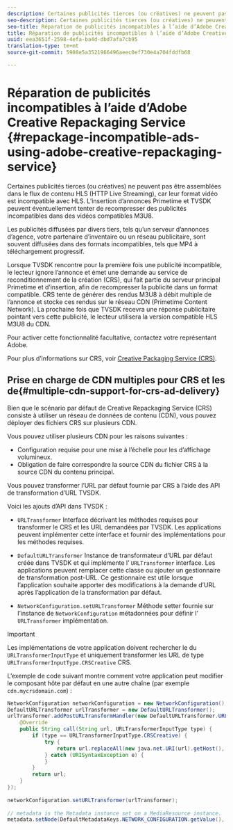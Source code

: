 ```yaml
---
description: Certaines publicités tierces (ou créatives) ne peuvent pas être assemblées dans le flux de contenu HLS (HTTP Live Streaming), car leur format vidéo est incompatible avec HLS. L’insertion d’annonces Primetime et TVSDK peuvent éventuellement tenter de recompresser des publicités incompatibles dans des vidéos compatibles M3U8.
seo-description: Certaines publicités tierces (ou créatives) ne peuvent pas être assemblées dans le flux de contenu HLS (HTTP Live Streaming), car leur format vidéo est incompatible avec HLS. L’insertion d’annonces Primetime et TVSDK peuvent éventuellement tenter de recompresser des publicités incompatibles dans des vidéos compatibles M3U8.
seo-title: Réparation de publicités incompatibles à l’aide d’Adobe Creative Repackaging Service
title: Réparation de publicités incompatibles à l’aide d’Adobe Creative Repackaging Service
uuid: eea3651f-2598-4efa-ba4d-dbd7afa7cb95
translation-type: tm+mt
source-git-commit: 5908e5a3521966496aeec0ef730e4a704fddfb68

---
```



# Réparation de publicités incompatibles à l’aide d’Adobe Creative Repackaging Service {#repackage-incompatible-ads-using-adobe-creative-repackaging-service}

Certaines publicités tierces (ou créatives) ne peuvent pas être assemblées dans le flux de contenu HLS (HTTP Live Streaming), car leur format vidéo est incompatible avec HLS. L’insertion d’annonces Primetime et TVSDK peuvent éventuellement tenter de recompresser des publicités incompatibles dans des vidéos compatibles M3U8.

Les publicités diffusées par divers tiers, tels qu’un serveur d’annonces d’agence, votre partenaire d’inventaire ou un réseau publicitaire, sont souvent diffusées dans des formats incompatibles, tels que MP4 à téléchargement progressif.

Lorsque TVSDK rencontre pour la première fois une publicité incompatible, le lecteur ignore l’annonce et émet une demande au service de reconditionnement de la création (CRS), qui fait partie du serveur principal Primetime et d’insertion, afin de recompresser la publicité dans un format compatible. CRS tente de générer des rendus M3U8 à débit multiple de l’annonce et stocke ces rendus sur le réseau CDN (Primetime Content  Network). La prochaine fois que TVSDK recevra une réponse publicitaire pointant vers cette publicité, le lecteur utilisera la version compatible HLS M3U8 du CDN.

Pour activer cette fonctionnalité facultative, contactez votre représentant Adobe.

Pour plus d’informations sur CRS, voir [Creative Packaging Service (CRS)](https://helpx.adobe.com/content/dam/help/en/primetime/guides/crs.pdf).

## Prise en charge de CDN multiples pour CRS et les  de{#multiple-cdn-support-for-crs-ad-delivery}

Bien que le scénario par défaut de Creative Repackaging Service (CRS) consiste à utiliser un réseau de données de contenu (CDN), vous pouvez déployer des fichiers CRS sur plusieurs CDN.

Vous pouvez utiliser plusieurs CDN pour les raisons suivantes :

* Configuration requise pour une mise à l’échelle pour les  d’affichage volumineux.
* Obligation de faire correspondre la source CDN du fichier CRS à la source CDN du contenu principal.

Vous pouvez transformer l’URL par défaut fournie par CRS à l’aide des API de transformation d’URL TVSDK.

Voici les ajouts d’API dans TVSDK :

* `URLTransformer` Interface décrivant les méthodes requises pour transformer le CRS et les URL demandées par TVSDK. Les applications peuvent implémenter cette interface et fournir des implémentations pour les méthodes requises.

* `DefaultURLTransformer` Instance de transformateur d’URL par défaut créée dans TVSDK et qui implémente l’ `URLTransformer` interface. Les applications peuvent remplacer cette classe ou ajouter un gestionnaire de transformation post-URL. Ce gestionnaire est utile lorsque l’application souhaite apporter des modifications à la demande d’URL après l’application de la transformation par défaut.

* `NetworkConfiguration.setURLTransformer` Méthode setter fournie sur l’instance de `NetworkConfiguration` métadonnées pour définir l’ `URLTransformer` implémentation.

>[!IMPORTANT]
>
>Les implémentations de votre application doivent rechercher le  du `URLTransformerInputType` et uniquement transformer les URL de type `URLTransformerInputType.CRSCreative` CRS.

L’exemple de code suivant montre comment votre application peut modifier le composant hôte par défaut en une autre chaîne (par exemple `cdn.mycrsdomain.com`) :

```java
NetworkConfiguration networkConfiguration = new NetworkConfiguration(); 
DefaultURLTransformer urlTransformer = new DefaultURLTransformer(); 
urlTransformer.addPostURLTransformHandler(new DefaultURLTransformer.URLTransformHandler() { 
    @Override 
    public String call(String url, URLTransformerInputType type) { 
        if (type == URLTransformerInputType.CRSCreative) { 
            try { 
                return url.replaceAll(new java.net.URI(url).getHost(), "cdn.mycrsdomain.com"); 
            } catch (URISyntaxException e) { 
            } 
        } 
        return url; 
    } 
}); 
   
networkConfiguration.setURLTransformer(urlTransformer); 
   
// metadata is the Metadata instance set on a MediaResource instance. 
metadata.setNode(DefaultMetadataKeys.NETWORK_CONFIGURATION.getValue(), networkConfiguration);
```
